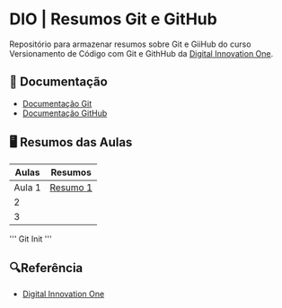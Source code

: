 
# DIO | Resumos Git e GitHub

Repositório para armazenar resumos sobre Git e GiiHub do curso Versionamento de Código com Git e GithHub da [Digital Innovation One](https://www.dio.me/).

## 📃 Documentação
- [Documentação Git](https:git-scm.com/doc)
- [Documentação GitHub](http://docs.github.com)

## 🖥️ Resumos das Aulas
| Aulas | Resumos |
|------|---------------|
|Aula 1 | [Resumo 1](https://web.dio.me/course/versionamento-de-codigo-com-git-e-github/learning/599dd3dd-d189-474f-a55c-22f37b4472da?back=/track/potencia-tech-powered-ifood-ciencias-de-dados-com-python&tab=undefined&moduleId=undefined)|
|     2|               |
|     3|               |

'''
Git Init
'''

## 🔍Referência
- [Digital Innovation One]()
